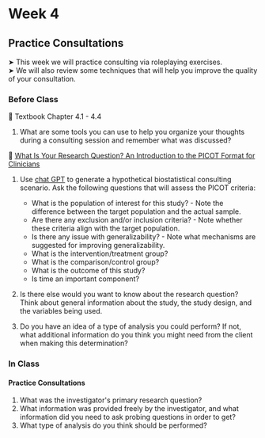 # Week 4

## Practice Consultations

&#x27A4; This week we will practice consulting via roleplaying exercises.  
&#x27A4; We will also review some techniques that will help you improve the quality of your consultation.

### Before Class

📖 Textbook Chapter 4.1 - 4.4

1. What are some tools you can use to help you organize your thoughts during a consulting session and remember what was discussed? 

📖 [What Is Your Research Question? An Introduction to the PICOT Format for Clinicians](https://www.ncbi.nlm.nih.gov/pmc/articles/PMC3430448/)<br />  

1. Use [chat GPT](chatgpt.com) to generate a hypothetical biostatistical consulting scenario. Ask the following questions that will assess the PICOT criteria:
     * What is the population of interest for this study?
           - Note the difference between the target population and the actual sample.
     * Are there any exclusion and/or inclusion criteria?
           - Note whether these criteria align with the target population.
     * Is there any issue with generalizability?
           - Note what mechanisms are suggested for improving generalizability.
     * What is the intervention/treatment group?
     * What is the comparison/control group?
     * What is the outcome of this study?
     * Is time an important component?
  
2. Is there else would you want to know about the research question? Think about general information about the study, the study design, and the variables being used.
3. Do you have an idea of a type of analysis you could perform? If not, what additional information do you think you might need from the client when making this determination?


### In Class

#### Practice Consultations

1. What was the investigator's primary research question?
2. What information was provided freely by the investigator, and what information did you need to ask probing questions in order to get?
3. What type of analysis do you think should be performed?






